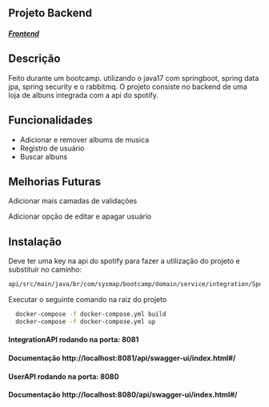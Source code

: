## Projeto Backend 

##### [Frontend](https://github.com/mathfm/bootplay-frontend)

## Descrição 
Feito durante um bootcamp. utilizando o java17 com springboot, spring data jpa, spring security e o rabbitmq. O projeto consiste no backend de uma loja de albuns integrada com a api do spotify.




## Funcionalidades

- Adicionar e remover albums de musica
- Registro de usuário
- Buscar albuns


## Melhorias Futuras

Adicionar mais camadas de validações

Adicionar opção de editar e apagar usuário


    

## Instalação



Deve ter uma key na api do spotify para fazer a utilização do projeto e substituir no caminho:
```bash
api/src/main/java/br/com/sysmap/bootcamp/domain/service/integration/SpotifyApi.java
```

Executar o seguinte comando na raiz do projeto
```bash
  docker-compose -f docker-compose.yml build
  docker-compose -f docker-compose.yml up
```



#### IntegrationAPI rodando na porta: 8081
#### Documentação http://localhost:8081/api/swagger-ui/index.html#/

#### UserAPI rodando na porta: 8080
#### Documentação http://localhost:8080/api/swagger-ui/index.html#/
